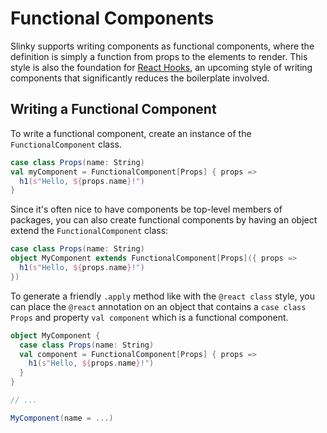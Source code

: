 # Functional Components
Slinky supports writing components as functional components, where the definition is simply a function from props to the elements to render. This style is also the foundation for [React Hooks](https://reactjs.org/docs/hooks-intro.html), an upcoming style of writing components that significantly reduces the boilerplate involved.

## Writing a Functional Component
To write a functional component, create an instance of the `FunctionalComponent` class.

```scala
case class Props(name: String)
val myComponent = FunctionalComponent[Props] { props =>
  h1(s"Hello, ${props.name}!")
}
```

Since it's often nice to have components be top-level members of packages, you can also create functional components by having an object extend the `FunctionalComponent` class:

```scala
case class Props(name: String)
object MyComponent extends FunctionalComponent[Props]({ props =>
  h1(s"Hello, ${props.name}!")
})
```

To generate a friendly `.apply` method like with the `@react class` style, you can place the `@react` annotation on an object that contains a `case class Props` and property `val component` which is a functional component.

```scala
object MyComponent {
  case class Props(name: String)
  val component = FunctionalComponent[Props] { props =>
    h1(s"Hello, ${props.name}!")
  }
}

// ...

MyComponent(name = ...)
```
